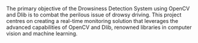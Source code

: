 The primary objective of the Drowsiness Detection System using OpenCV and 
Dlib is to combat the perilous issue of drowsy driving. This project centres on creating a real-time monitoring solution that 
leverages the advanced capabilities of OpenCV and Dlib, renowned libraries in 
computer vision and machine learning.

